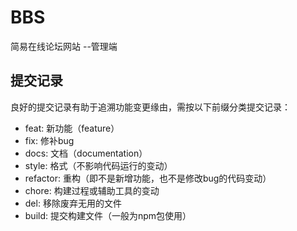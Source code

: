 # BBS

简易在线论坛网站 --管理端

## 提交记录

良好的提交记录有助于追溯功能变更缘由，需按以下前缀分类提交记录：
- feat: 新功能（feature）
- fix: 修补bug
- docs: 文档（documentation）
- style: 格式（不影响代码运行的变动）
- refactor: 重构（即不是新增功能，也不是修改bug的代码变动）
- chore: 构建过程或辅助工具的变动
- del: 移除废弃无用的文件
- build: 提交构建文件（一般为npm包使用）

